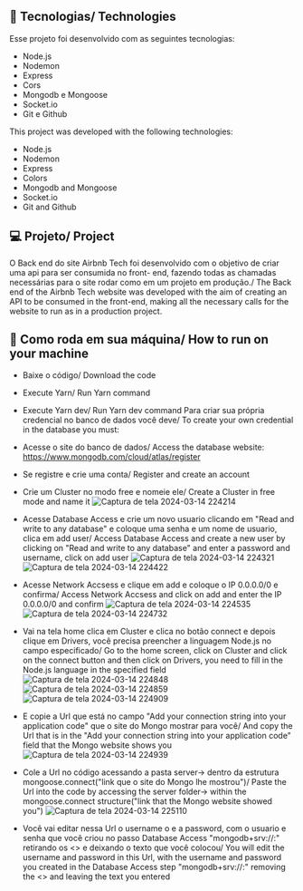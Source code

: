  ## 🚀 Tecnologias/ Technologies

Esse projeto foi desenvolvido com as seguintes tecnologias:

- Node.js
- Nodemon
- Express
- Cors
- Mongodb e Mongoose
- Socket.io
- Git e Github

This project was developed with the following technologies:

- Node.js
- Nodemon
- Express
- Colors
- Mongodb and Mongoose
- Socket.io
- Git and Github

## 💻 Projeto/ Project

O Back end do site Airbnb Tech foi desenvolvido com o objetivo de criar uma api para ser consumida no front- end, fazendo todas as chamadas necessárias para o site rodar como em um projeto em produção./ The Back end of the Airbnb Tech website was developed with the aim of creating an API to be consumed in the front-end, making all the necessary calls for the website to run as in a production project.

## 🔖 Como roda em sua máquina/ How to run on your machine
- Baixe o código/ Download the code
-  Execute Yarn/ Run Yarn command
- Execute Yarn dev/ Run Yarn dev command
  Para criar sua própria credencial no banco de dados você deve/ To create your own credential in the database you must:
- Acesse o site do banco de dados/ Access the database website: https://www.mongodb.com/cloud/atlas/register
- Se registre e crie uma conta/ Register and create an account
- Crie um Cluster no modo free e nomeie ele/ Create a Cluster in free mode and name it
  ![Captura de tela 2024-03-14 224214](https://github.com/annamarcomini/backendAirbnTech/assets/116853315/15a03e06-2441-441f-afd1-638a2ccee982)
  
- Acesse Database Access e crie um novo usuario clicando em "Read and write to any database" e coloque uma senha e um nome de usuario, clica em add user/ Access Database Access and create a new user by clicking on "Read and write to any database" and enter a password and username, click on add user
  ![Captura de tela 2024-03-14 224321](https://github.com/annamarcomini/backendAirbnTech/assets/116853315/551564c8-48ee-494f-8316-3b91c52d00bb)
![Captura de tela 2024-03-14 224422](https://github.com/annamarcomini/backendAirbnTech/assets/116853315/d5bdb4ed-e9fa-4e03-b92b-525384b2b63f)

- Acesse Network Accsess e clique em add e coloque o IP 0.0.0.0/0 e confirma/ Access Network Accsess and click on add and enter the IP 0.0.0.0/0 and confirm
 ![Captura de tela 2024-03-14 224535](https://github.com/annamarcomini/backendAirbnTech/assets/116853315/35471928-0526-4dca-a324-face9d67cd6a)
![Captura de tela 2024-03-14 224732](https://github.com/annamarcomini/backendAirbnTech/assets/116853315/809dfc27-5637-457a-b664-12401c775b92)

- Vai na tela home clica em Cluster e clica no botão connect e depois clique em Drivers, você precisa preencher a linguagem Node.js no campo especificado/ Go to the home screen, click on Cluster and click on the connect button and then click on Drivers, you need to fill in the Node.js language in the specified field
  ![Captura de tela 2024-03-14 224848](https://github.com/annamarcomini/backendAirbnTech/assets/116853315/23a6236f-b9a8-4d6e-8ef0-b64899644447)
![Captura de tela 2024-03-14 224859](https://github.com/annamarcomini/backendAirbnTech/assets/116853315/6f351751-8d10-4a16-857f-4e268dae41a5)
![Captura de tela 2024-03-14 224909](https://github.com/annamarcomini/backendAirbnTech/assets/116853315/bb0105ea-d68b-45ad-98c8-010bfc739040)

- E copie a Url que está no campo "Add your connection string into your application code" que o site do Mongo mostrar para você/ And copy the Url that is in the "Add your connection string into your application code" field that the Mongo website shows you
  ![Captura de tela 2024-03-14 224939](https://github.com/annamarcomini/backendAirbnTech/assets/116853315/776d3e71-0c7a-420a-921b-6e522c774246)
  
- Cole a Url no código acessando a pasta server-> dentro da estrutura mongoose.connect("link que o site do Mongo lhe mostrou")/ Paste the Url into the code by accessing the server folder-> within the mongoose.connect structure("link that the Mongo website showed you")
  ![Captura de tela 2024-03-14 225110](https://github.com/annamarcomini/backendAirbnTech/assets/116853315/a478207f-f321-4786-9940-eff858b09ee8)
  
- Você vai editar nessa Url o username o e a password, com o usuario e senha que você criou no passo Database Access "mongodb+srv://<username>:<password>" retirando os <> e deixando o texto que você colocou/ You will edit the username and password in this Url, with the username and password you created in the Database Access step "mongodb+srv://<username>:<password>" removing the <> and leaving the text you entered
  
